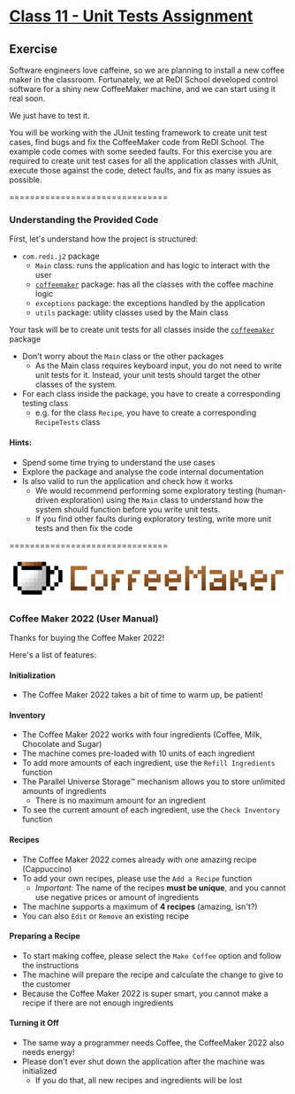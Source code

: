 # [Class 11 - Unit Tests Assignment](https://redi-school.github.io/intermediate-java/11-software-testing/)

## Exercise

Software engineers love caffeine, so we are planning to install a new coffee maker in the
classroom. Fortunately, we at ReDI School developed control software for a shiny new CoffeeMaker machine, 
and we can start using it real soon.

We just have to test it.

You will be working with the JUnit testing framework to create unit test cases, find bugs and
fix the CoffeeMaker code from ReDI School. The example code comes with some seeded faults. 
For this exercise you are required to create unit test cases for all the application
classes with JUnit, execute those against the code, detect faults, and fix as many issues as
possible.

===============================

### Understanding the Provided Code

First, let's understand how the project is structured:
- `com.redi.j2` package
  - `Main` class: runs the application and has logic to interact with the user
  - [`coffeemaker`](src/main/java/com/redi/j2/coffeemaker) package: has all the classes with the coffee machine logic
  - `exceptions` package: the exceptions handled by the application
  - `utils` package: utility classes used by the Main class

Your task will be to create unit tests for all classes inside the [`coffeemaker`](src/main/java/com/redi/j2/coffeemaker) package
- Don't worry about the `Main` class or the other packages
  - As the Main class requires keyboard input, you do not need to write unit tests for
    it. Instead, your unit tests should target the other classes of the system.
- For each class inside the package, you have to create a corresponding testing class
  - e.g. for the class `Recipe`, you have to create a corresponding `RecipeTests` class

#### Hints:
- Spend some time trying to understand the use cases
- Explore the package and analyse the code internal documentation
- Is also valid to run the application and check how it works
  - We would recommend performing some exploratory testing (human-driven
    exploration) using the `Main` class to understand how the system 
    should function before you write unit tests.
  - If you find other faults during exploratory testing, write more unit tests and then fix the code
   
===============================
 
![CoffeeMaker 2022](img/coffeemaker.png)
### Coffee Maker 2022 (User Manual)

Thanks for buying the Coffee Maker 2022!

Here's a list of features:

#### Initialization
- The Coffee Maker 2022 takes a bit of time to warm up, be patient!

#### Inventory
- The Coffee Maker 2022 works with four ingredients (Coffee, Milk, Chocolate and Sugar)
- The machine comes pre-loaded with 10 units of each ingredient
- To add more amounts of each ingredient, use the `Refill Ingredients` function
- The Parallel Universe Storage™ mechanism allows you to store unlimited amounts of ingredients
  - There is no maximum amount for an ingredient
- To see the current amount of each ingredient, use the `Check Inventory` function

#### Recipes
- The Coffee Maker 2022 comes already with one amazing recipe (Cappuccino)
- To add your own recipes, please use the `Add a Recipe` function
  - *Important:* The name of the recipes **must be unique**, and you cannot use negative prices or amount of ingredients
- The machine supports a maximum of **4 recipes** (amazing, isn't?)
- You can also `Edit` or `Remove` an existing recipe

#### Preparing a Recipe
- To start making coffee, please select the `Make Coffee` option and follow the instructions
- The machine will prepare the recipe and calculate the change to give to the customer
- Because the Coffee Maker 2022 is super smart, you cannot make a recipe if there are not enough ingredients

#### Turning it Off
- The same way a programmer needs Coffee, the CoffeeMaker 2022 also needs energy!
- Please don't ever shut down the application after the machine was initialized
  - If you do that, all new recipes and ingredients will be lost
